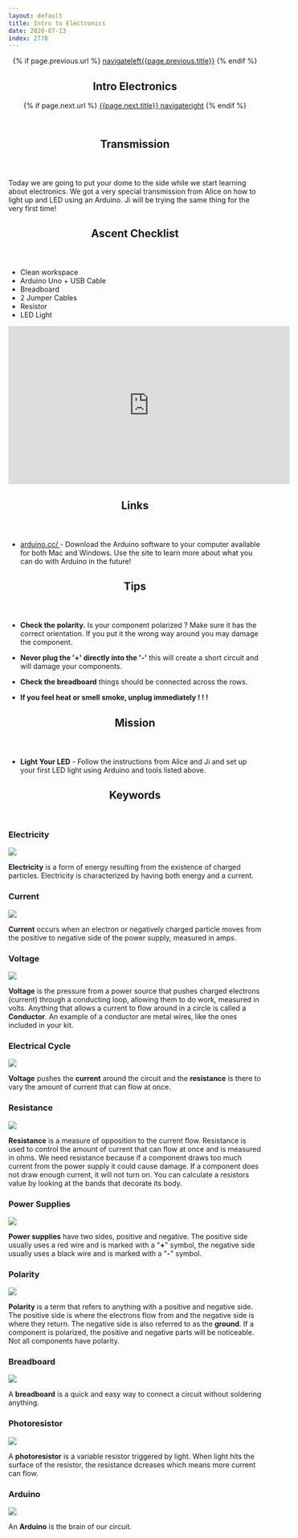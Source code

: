```yaml
---
layout: default
title: Intro to Electronics
date: 2020-07-13
index: 2778
---
```

<article id="Class">
        <header>
                {% if page.previous.url %}
                        <a class="prev" href="{{page.previous.url}}"><span class="icon">navigateleft</span>{{page.previous.title}}</a>
                {% endif %}
                <h1>Intro Electronics</h1>
                {% if page.next.url %}
                        <a class="next" href="{{page.next.url}}">{{page.next.title}} <span class="icon">navigateright</span></a>
                {% endif %}
        </header>
        <section class="class-transmission">
                <header>
                        <h2>Transmission</h2>
                </header>
                <p>Today we are going to put your dome to the side while we start learning about electronics. We got a very special transmission from Alice on how to light up and LED using an Arduino. Ji will be trying the same thing for the very first time!</p>
        </section>
        <section class="class-ascent_checklist">
                <header>
                        <h2>Ascent Checklist</h2>
                </header>
                <ul>
                        <li data-icon="✨">Clean workspace</li>
                        <li data-icon="🔆">Arduino Uno + USB Cable</li>
                        <li data-icon="🍞">Breadboard</li>
                        <li data-icon="⛓">2 Jumper Cables</li>
                        <li data-icon="〰️">Resistor</li>
                        <li data-icon="💡">LED Light</li>
                </ul>
        </section>
        <section class="video">
                <iframe width="560" height="315" src="https://www.youtube.com/embed/SyGI_X3QtW4" frameborder="0" allow="accelerometer; autoplay; encrypted-media; gyroscope; picture-in-picture" allowfullscreen></iframe>
        </section>
        <section class="class-links">
                <header>
                        <h2>Links</h2>
                </header>
                <ul>
                        <li data-icon="👽"><a href="https://www.arduino.cc/" target="_blank">arduino.cc/ </a> - Download the Arduino software to your computer available for both Mac and Windows. Use the site to learn more about what you can do with Arduino in the future!</li>
                </ul>
        </section>
        <section class="class-tips">
                <header>
                        <h2>Tips</h2>
                </header>
                <ul>
                        <li data-icon="📌">
                                <p><strong>Check the polarity.</strong> Is your component polarized ? Make sure it has the correct orientation. If you put it the wrong way around you may damage the component.</p>
                        </li>
                        <li data-icon="📌">
                                <p><strong>Never plug the '+' directly into the '-'</strong> this will create a short circuit and will damage your components.</p>
                        </li>
                        <li data-icon="📌">
                                <p><strong>Check the breadboard</strong> things should be connected across the rows.</p>
                        </li>
                        <li data-icon="📌">
                                <p><strong>If you feel heat or smell smoke, unplug immediately ! ! !</strong></p>
                        </li>
                </ul>
        </section>
        <section class="class-mission">
                <header>
                        <h2>Mission</h2>
                </header>
                <ul>
                        <li data-icon="💡">
                                <p><strong>Light Your LED</strong> - Follow the instructions from Alice and Ji and set up your first LED light using Arduino and tools listed above.  </p>
                        </li>
                </ul>
        </section>
        <section class="class-keywords">
                <header>
                        <h2>Keywords</h2>
                </header>
                <div class="card">
                        <div class="card-front">
                                <h3>Electricity</h3>
                                <div class="image-container">
                                        <img src="/img/keywords/electricity.jpg">
                                </div>
                        </div>
                        <div class="card-back">
                                <p><strong>Electricity</strong> is a form of energy resulting from the existence of charged particles. Electricity is characterized by having both energy and a current.</p>
                        </div>
                </div><!-- card -->
                <div class="card">
                        <div class="card-front">
                                <h3>Current</h3>
                                <div class="image-container">
                                        <img src="/img/keywords/current.jpg">
                                </div>
                        </div>
                        <div class="card-back">
                                <p><strong>Current</strong> occurs when an electron or negatively charged particle moves from the positive to negative side of the power supply, measured in amps.</p>
                        </div>
                </div><!-- card -->
                <div class="card">
                        <div class="card-front">
                                <h3>Voltage</h3>
                                <div class="image-container">
                                        <img src="/img/keywords/voltage.jpg">
                                </div>
                        </div>
                        <div class="card-back">
                                <p><strong>Voltage</strong> is the pressure from a power source that pushes charged electrons (current) through a conducting loop, allowing them to do work, measured in volts. Anything that allows a current to flow around in a circle is called a <strong>Conductor</strong>. An example of a conductor are metal wires, like the ones included in your kit.</p>
                        </div>
                </div><!-- card -->
                <div class="card">
                        <div class="card-front">
                                <h3>Electrical Cycle</h3>
                                <div class="image-container">
                                        <img src="/img/keywords/electricalcycle.jpg">
                                </div>
                        </div>
                        <div class="card-back">
                                <p><strong>Voltage</strong> pushes the <strong>current</strong> around the circuit and the <strong>resistance</strong> is there to vary the amount of current that can flow at once.</p>
                        </div>
                </div><!-- card -->
                <div class="card">
                        <div class="card-front">
                                <h3>Resistance</h3>
                                <div class="image-container">
                                        <img src="/img/keywords/resistance.jpg">
                                </div>
                        </div>
                        <div class="card-back">
                                <p><strong>Resistance</strong> is a measure of opposition to the current flow. Resistance is used to control the amount of current that can flow at once and is measured in ohms. We need resistance because if a component draws too much current from the power supply it could cause damage. If a component does not draw enough current, it will not turn on. You can calculate a resistors value by looking at the bands that decorate its body.</p>
                        </div>
                </div><!-- card -->
                <div class="card">
                        <div class="card-front">
                                <h3>Power Supplies</h3>
                                <div class="image-container">
                                        <img src="/img/keywords/power.jpg">
                                </div>
                        </div>
                        <div class="card-back">
                                <p><strong>Power supplies</strong> have two sides, positive and negative. The positive side usually uses a red wire and is marked with a "<strong>+</strong>" symbol, the negative side usually uses a black wire and is marked with a "<strong>-</strong>" symbol.</p>
                        </div>
                </div><!-- card -->
                <div class="card">
                        <div class="card-front">
                                <h3>Polarity</h3>
                                <div class="image-container">
                                        <img src="/img/keywords/polarity.jpg">
                                </div>
                        </div>
                        <div class="card-back">
                                <p><strong>Polarity</strong> is a term that refers to anything with a positive and negative side. The positive side is where the electrons flow from and the negative side is where they return. The negative side is also referred to as the <strong>ground</strong>. If a component is polarized, the positive and negative parts will be noticeable. Not all components have polarity.</p>
                        </div>
                </div><!-- card -->
                <div class="card">
                        <div class="card-front">
                                <h3>Breadboard</h3>
                                <div class="image-container">
                                        <img src="/img/keywords/breadboard.jpg">
                                </div>
                        </div>
                        <div class="card-back">
                                <p>A <strong>breadboard</strong> is a quick and easy way to connect a circuit without soldering anything.</p>
                        </div>        
                </div><!-- card -->
                <div class="card">
                        <div class="card-front">
                                <h3>Photoresistor</h3>
                                <div class="image-container">
                                        <img src="/img/keywords/photoresistor.jpg">
                                </div>
                        </div>
                        <div class="card-back">
                                <p>A <strong>photoresistor</strong> is a variable resistor triggered by light. When light hits the surface of the resistor, the resistance dcreases which means more current can flow.</p>
                        </div>
                </div><!-- card -->
                <div class="card">
                        <div class="card-front">
                                <h3>Arduino</h3>
                                <div class="image-container">
                                        <img src='/img/keywords/arduino.jpg'>
                                </div>
                        </div>
                        <div class="card-back">
                                <p>An <strong>Arduino</strong> is the brain of our circuit.</p>
                        </div>
                </div><!-- card -->
        </section> <!-- class-keywords -->
</article>